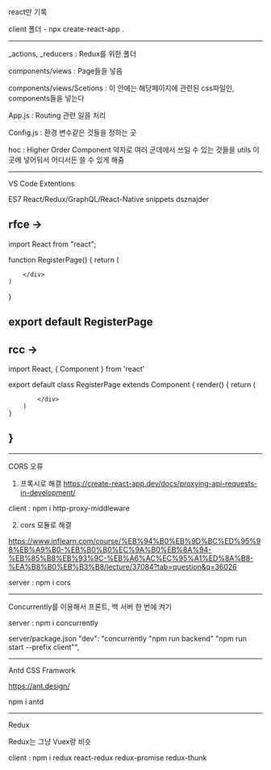 react만 기록

client 폴더 - npx create-react-app .

-------------------------------------------------------------------------------------------------

_actions, _reducers : Redux를 위한 폴더

components/views : Page들을 넣음

components/views/Scetions : 이 안에는 해당페이지에 관련된 css파일인, components들을 넣는다

App.js : Routing 관련 일을 처리

Config.js : 환경 변수같은 것들을 정하는 곳

hoc : Higher Order Component 약자로 여러 군데에서 쓰일 수 있는 것들을
utils 이곳에 넣어둬서 어디서든 쓸 수 있게 해줌

-------------------------------------------------------------------------------------------------
VS Code Extentions

ES7 React/Redux/GraphQL/React-Native snippets
dsznajder

rfce ->
--------------------------
import React from "react";

function RegisterPage() {
    return (
        <div>
            
        </div>
    )
}

export default RegisterPage
--------------------------

rcc ->
--------------------------
import React, { Component } from 'react'

export default class RegisterPage extends Component {
    render() {
        return (
            <div>
                
            </div>
        )
    }
}
--------------------------

-------------------------------------------------------------------------------------------------

CORS 오류

1. 프록시로 해결
https://create-react-app.dev/docs/proxying-api-requests-in-development/

client : npm i http-proxy-middleware

2. cors 모듈로 해결

https://www.inflearn.com/course/%EB%94%B0%EB%9D%BC%ED%95%98%EB%A9%B0-%EB%B0%B0%EC%9A%B0%EB%8A%94-%EB%85%B8%EB%93%9C-%EB%A6%AC%EC%95%A1%ED%8A%B8-%EA%B8%B0%EB%B3%B8/lecture/37084?tab=question&q=36026

server : npm i cors

-------------------------------------------------------------------------------------------------
Concurrently를 이용해서 프론트, 백 서버 한 번에 켜기

server : npm i concurrently

server/package.json
"dev": "concurrently \"npm run backend\" \"npm run start --prefix client\"",

-------------------------------------------------------------------------------------------------
Antd CSS Framwork

https://ant.design/

npm i antd

-------------------------------------------------------------------------------------------------
Redux

Redux는 그냥 Vuex랑 비슷

client : npm i redux react-redux redux-promise redux-thunk